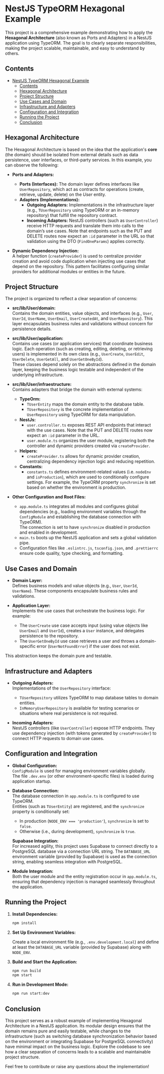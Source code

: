 # NestJS TypeORM Hexagonal Example

This project is a comprehensive example demonstrating how to apply the **Hexagonal Architecture** (also known as Ports and Adapters) in a NestJS application using TypeORM. The goal is to clearly separate responsibilities, making the project scalable, maintainable, and easy to understand by others.

## Contents
- [NestJS TypeORM Hexagonal Example](#nestjs-typeorm-hexagonal-example)
  - [Contents](#contents)
  - [Hexagonal Architecture](#hexagonal-architecture)
  - [Project Structure](#project-structure)
  - [Use Cases and Domain](#use-cases-and-domain)
  - [Infrastructure and Adapters](#infrastructure-and-adapters)
  - [Configuration and Integration](#configuration-and-integration)
  - [Running the Project](#running-the-project)
  - [Conclusion](#conclusion)

## Hexagonal Architecture

The Hexagonal Architecture is based on the idea that the application's **core** (the domain) should be isolated from external details such as data persistence, user interfaces, or third-party services. In this example, you can observe the following:

- **Ports and Adapters:**
  - **Ports (Interfaces):** The domain layer defines interfaces like `UserRepository`, which act as contracts for operations (create, retrieve, update, delete) on the _User_ entity.
  - **Adapters (Implementations):**  
    - **Outgoing Adapters:** Implementations in the infrastructure layer (e.g., `TUserRepository` using TypeORM or an in-memory repository) that fulfill the repository contract.
    - **Incoming Adapters:** NestJS controllers (such as `UserController`) receive HTTP requests and translate them into calls to the domain’s use cases. Note that endpoints such as the PUT and DELETE routes now expect an `:id` parameter in the URL so that validation using the DTO (`FindOneParams`) applies correctly.

- **Dynamic Dependency Injection:**  
  A helper function (`createProvider`) is used to centralize provider creation and avoid code duplication when injecting use cases that depend on the repository. This pattern facilitates configuring similar providers for additional modules or entities in the future.

## Project Structure

The project is organized to reflect a clear separation of concerns:

- **src/lib/User/domain:**  
  Contains the domain entities, value objects, and interfaces (e.g., `User`, `UserId`, `UserName`, `UserEmail`, `UserCreatedAt`, and `UserRepository`). This layer encapsulates business rules and validations without concern for persistence details.

- **src/lib/User/application:**  
  Contains use cases (or application services) that coordinate business logic. Each operation (such as creating, editing, deleting, or retrieving users) is implemented in its own class (e.g., `UserCreate`, `UserEdit`, `UserDelete`, `UserGetAll`, and `UserGetOneById`).  
  These classes depend solely on the abstractions defined in the domain layer, keeping the business logic testable and independent of the underlying infrastructure.

- **src/lib/User/infraestructure:**  
  Contains adapters that bridge the domain with external systems:
  - **TypeOrm:**  
    - `TUserEntity` maps the domain entity to the database table.
    - `TUserRepository` is the concrete implementation of `UserRepository` using TypeORM for data manipulation.
  - **NestJs:**  
    - `user.controller.ts` exposes REST API endpoints that interact with the use cases. Note that the PUT and DELETE routes now expect an `:id` parameter in the URL.
    - `user.module.ts` organizes the user module, registering both the controller and dynamic providers created via `createProvider`.
  - **Helpers:**  
    - `createProvider.ts` allows for dynamic provider creation, centralizing dependency injection logic and reducing repetition.
  - **Constants:**  
    - `constants.ts` defines environment-related values (i.e. `nodeEnv` and `isProduction`), which are used to conditionally configure settings. For example, the TypeORM property `synchronize` is set based on whether the environment is production.

- **Other Configuration and Root Files:**  
  - `app.module.ts` integrates all modules and configures global dependencies (e.g., loading environment variables through the `ConfigModule` and establishing the database connection with TypeORM).  
    The connection is set to have `synchronize` disabled in production and enabled in development.
  - `main.ts` boots up the NestJS application and sets a global validation pipe.
  - Configuration files like `.eslintrc.js`, `tsconfig.json`, and `.prettierrc` ensure code quality, type checking, and formatting.

## Use Cases and Domain

- **Domain Layer:**  
  Defines business models and value objects (e.g., `User`, `UserId`, `UserName`). These components encapsulate business rules and validations.

- **Application Layer:**  
  Implements the use cases that orchestrate the business logic. For example:
  - The `UserCreate` use case accepts input (using value objects like `UserEmail` and `UserId`), creates a `User` instance, and delegates persistence to the repository.
  - The `UserGetOneById` use case retrieves a user and throws a domain-specific error (`UserNotFoundError`) if the user does not exist.
  
This abstraction keeps the domain pure and testable.

## Infrastructure and Adapters

- **Outgoing Adapters:**  
  Implementations of the `UserRepository` interface:
  - `TUserRepository` utilizes TypeORM to map database tables to domain entities.
  - `InMemoryUserRepository` is available for testing scenarios or situations where real persistence is not required.

- **Incoming Adapters:**  
  NestJS controllers (like `UserController`) expose HTTP endpoints. They use dependency injection (with tokens generated by `createProvider`) to connect HTTP requests to domain use cases.

## Configuration and Integration

- **Global Configuration:**  
  `ConfigModule` is used for managing environment variables globally.  
  The file `.dev.env` (or other environment-specific files) is loaded during application startup.

- **Database Connection:**  
  The database connection in `app.module.ts` is configured to use TypeORM.  
  Entities (such as `TUserEntity`) are registered, and the `synchronize` property is conditionally set:
  - In production (`NODE_ENV === 'production'`), `synchronize` is set to `false`.
  - Otherwise (i.e., during development), `synchronize` is `true`.

  **Supabase Integration:**  
  For increased agility, this project uses Supabase to connect directly to a PostgreSQL database via a connection URL string. The `DATABASE_URL` environment variable (provided by Supabase) is used as the connection string, enabling seamless integration with PostgreSQL.

- **Module Integration:**  
  Both the user module and the entity registration occur in `app.module.ts`, ensuring that dependency injection is managed seamlessly throughout the application.

## Running the Project

1. **Install Dependencies:**

   ```bash
   npm install
   ```

2. **Set Up Environment Variables:**

   Create a local environment file (e.g., `.env.development.local`) and define at least the `DATABASE_URL` variable (provided by Supabase) along with `NODE_ENV`.

3. **Build and Start the Application:**

   ```bash
   npm run build
   npm start
   ```

4. **Run in Development Mode:**

   ```bash
   npm run start:dev
   ```

## Conclusion

This project serves as a robust example of implementing Hexagonal Architecture in a NestJS application. Its modular design ensures that the domain remains pure and easily testable, while changes to the infrastructure (such as switching database synchronization behavior based on the environment or integrating Supabase for PostgreSQL connectivity) have minimal impact on the business logic. Explore the codebase to see how a clear separation of concerns leads to a scalable and maintainable project structure.

Feel free to contribute or raise any questions about the implementation!